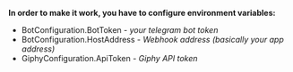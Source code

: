 **In order to make it work, you have to configure environment variables:**

 - BotConfiguration.BotToken - *your telegram bot token*
 - BotConfiguration.HostAddress - *Webhook address (basically your app address)*
 - GiphyConfiguration.ApiToken - *Giphy API token*